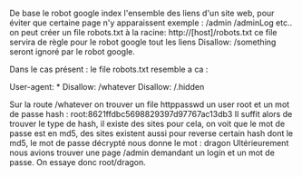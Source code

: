 De base le robot google index l'ensemble des liens d'un site web, pour éviter que certaine page n'y apparaissent exemple : /admin /adminLog etc.. on peut créer un file robots.txt à la racine: http://[host]/robots.txt ce file servira de règle pour le robot google tout les liens Disallow: /something seront ignoré par le robot google.

Dans le cas présent : le file robots.txt resemble a ca : 



User-agent: *
Disallow: /whatever
Disallow: /.hidden

Sur la route /whatever on trouver un file httppasswd
un user root et un mot de passe hash : root:8621ffdbc5698829397d97767ac13db3
Il suffit alors de trouver le type de hash, il existe des sites pour cela, on voit que le mot de passe est en md5, des sites existent aussi pour reverse certain hash dont le md5, le mot de passe décrypté nous donne le mot : dragon
Ultérieurement nous avions trouver une page /admin demandant un login et un mot de passe. On essaye donc root/dragon.